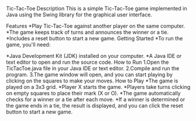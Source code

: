 Tic-Tac-Toe
Description
This is a simple Tic-Tac-Toe game implemented in Java using the Swing library for the graphical user interface.

Features
*Play Tic-Tac-Toe against another player on the same computer.
*The game keeps track of turns and announces the winner or a tie.
*Includes a reset button to start a new game.
Getting Started
*To run the game, you'll need:

*Java Development Kit (JDK) installed on your computer.
*A Java IDE or text editor to open and run the source code.
How to Run
1.Open the TicTacToe.java file in your Java IDE or text editor.
2.Compile and run the program.
3.The game window will open, and you can start playing by clicking on the squares to make your moves.
How to Play
*The game is played on a 3x3 grid.
*Player X starts the game.
*Players take turns clicking on empty squares to place their mark (X or O).
*The game automatically checks for a winner or a tie after each move.
*If a winner is determined or the game ends in a tie, the result is displayed, and you can click the reset button to start a new game.
